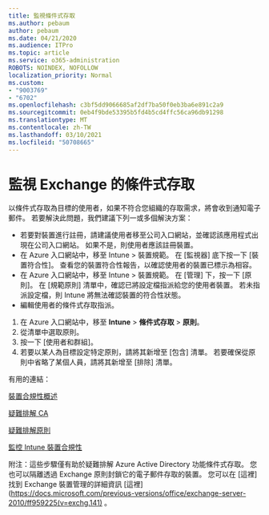 ```yaml
---
title: 監視條件式存取
ms.author: pebaum
author: pebaum
ms.date: 04/21/2020
ms.audience: ITPro
ms.topic: article
ms.service: o365-administration
ROBOTS: NOINDEX, NOFOLLOW
localization_priority: Normal
ms.custom:
- "9003769"
- "6702"
ms.openlocfilehash: c3bf5dd9066685af2df7ba50f0eb3ba6e891c2a9
ms.sourcegitcommit: 0eb4f9bde53395b5fd4b5cd4ffc56ca96db91298
ms.translationtype: MT
ms.contentlocale: zh-TW
ms.lasthandoff: 03/10/2021
ms.locfileid: "50708665"
---
```

# <a name="monitoring-conditional-access-for-exchange"></a>監視 Exchange 的條件式存取

以條件式存取為目標的使用者，如果不符合您組織的存取需求，將會收到通知電子郵件。 若要解決此問題，我們建議下列一或多個解決方案：

- 若要對裝置進行註冊，請建議使用者移至公司入口網站，並確認該應用程式出現在公司入口網站。 如果不是，則使用者應該註冊裝置。
- 在 Azure 入口網站中，移至 Intune > 裝置規範。 在 [監視器] 底下按一下 [裝置符合性]。 查看您的裝置符合性報告，以確認使用者的裝置已標示為相容。
- 在 Azure 入口網站中，移至 Intune > 裝置規範。 在 [管理] 下，按一下 [原則]。 在 [規範原則] 清單中，確認已將設定檔指派給您的使用者裝置。 若未指派設定檔，則 Intune 將無法確認裝置的符合性狀態。
- 編輯使用者的條件式存取指派。

1. 在 Azure 入口網站中，移至 **Intune**  >  **條件式存取**  >  **原則**。
2. 從清單中選取原則。
3. 按一下 [使用者和群組]。
4. 若要以某人為目標設定特定原則，請將其新增至 [包含] 清單。 若要確保從原則中省略了某個人員，請將其新增至 [排除] 清單。

有用的連結：

[裝置合規性概述](https://docs.microsoft.com/intune/device-compliance-get-started)

[疑難排解 CA](https://docs.microsoft.com/intune/troubleshoot-conditional-access)

[疑難排解原則](https://docs.microsoft.com/troubleshoot/mem/intune/troubleshoot-policies-in-microsoft-intune)

[監控 Intune 裝置合規性](https://docs.microsoft.com/intune/compliance-policy-monitor)

附注：這些步驟僅有助於疑難排解 Azure Active Directory 功能條件式存取。 您也可以隔離透過 Exchange 原則封鎖它的電子郵件存取的裝置。 您可以在 [這裡] 找到 Exchange 裝置管理的詳細資訊 [這裡] (https://docs.microsoft.com/previous-versions/office/exchange-server-2010/ff959225(v=exchg.141) 。

